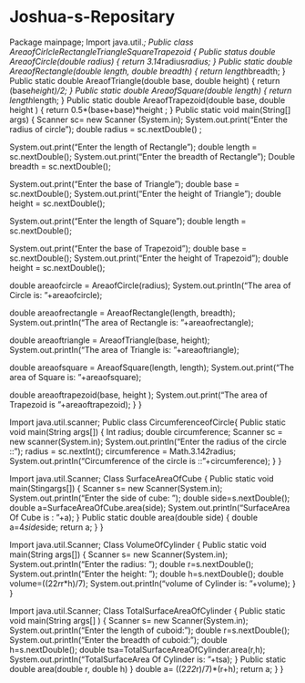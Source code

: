 # Joshua-s-Repositary

 Package mainpage;
Import java.util.*;
Public class AreaofCirlcleRectangleTriangleSquareTrapezoid {
Public status double AreaofCircle(double radius)
{
 return 3.14*radius*radius;
}
Public static double AreaofRectangle(double length, double breadth)
{
 return length*breadth;
}
Public static double AreaofTriangle(double base, double height)
{ return (base*height)/2;
}
Public static double AreaofSquare(double length)
{
 return length*length;
}
Public static double AreaofTrapezoid(double base, double height )
{ 
 return 0.5*(base+base)*height ;
} 
Public static void main(String[] args)
{
  Scanner sc= new Scanner (System.in);
System.out.print(“Enter the radius of circle”);
double radius = sc.nextDouble() ;

System.out.print(“Enter the length of Rectangle”);
double length = sc.nextDouble();
System.out.print(“Enter the breadth of Rectangle”);
Double breadth = sc.nextDouble();

System.out.print(“Enter the base of Triangle”);
double base = sc.nextDouble();
System.out.print(“Enter the height of Triangle”);
double height = sc.nextDouble();

System.out.print(“Enter the length of Square”);
double length = sc.nextDouble();

System.out.print(“Enter the base of Trapezoid”);
double base = sc.nextDouble();
System.out.print(“Enter  the height of Trapezoid”);
double height = sc.nextDouble();

double areaofcircle = AreaofCircle(radius);
System.out.printIn(“The area of Circle is: ”+areaofcircle);

double areaofrectangle = AreaofRectangle(length, breadth);
System.out.printIn(“The area of Rectangle is: ”+areaofrectangle);

double areaoftriangle = AreaofTriangle(base, height);
System.out.printIn(“The area of Triangle is: ”+areaoftriangle);

double areaofsquare = AreaofSquare(length, length);
System.out.print(“The area of Square is: ”+areaofsquare);

double areaoftrapezoid(base, height );
System.out.print(“The area of Trapezoid is ”+areaoftrapezoid);
  }
}


Import java.util.scanner;
Public class CircumferenceofCircle{
Public static void main(String args[]) {
Int radius;
double circumference;
Scanner sc = new scanner(System.in);
System.out.printIn(“Enter the radius of the circle ::”);
radius = sc.nextInt();
circumference = Math.3.14*2*radius;
System.out.printIn(“Circumference of the circle is ::”+circumference);
  }
}

Import java.util.Scanner;
Class  SurfaceAreaOfCube
{
Public static void main(Stingargs[])
{
Scanner s= new Scanner(System.in);
System.out.printIn(“Enter the side of cube: ”);
double side=s.nextDouble();
double a=SurfaceAreaOfCube.area(side);
System.out.printIn(“SurfaceArea Of Cube is : ”+a);
}
Public static double area(double side)
{
double a=4*side*side;
  return a;
}
} 



Import java.util.Scanner;
Class VolumeOfCylinder
{
Public static void main(String args[])
{
Scanner s= new Scanner(System.in);
System.out.printIn(“Enter the radius: ”);
double r=s.nextDouble();
System.out.printIn(“Enter the height: ”);
double h=s.nextDouble();
double volume=((22*r*r*h)/7);
System.out.printIn(“volume of Cylinder is: ”+volume);
}
}


Import java.util.Scanner;
Class TotalSurfaceAreaOfCylinder
{
 Public static void main(String args[] )
{
Scanner s= new Scanner(System.in);
System.out.printIn(“Enter the length of cuboid:”);
double r=s.nextDouble();
System.out.printIn(“Enter the breadth of cuboid:”);
double h=s.nextDouble();
double tsa=TotalSurfaceAreaOfCylinder.area(r,h);
System.out.printIn(“TotalSurfaceArea Of Cylinder is: ”+tsa);
}
Public static double area(double r, double h)
}
double a= ((2*22*r)/7)*(r+h);
return a;
}
}    
